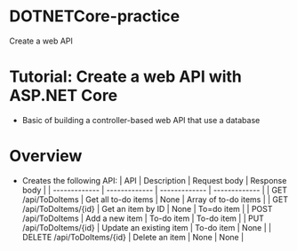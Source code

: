 # DOTNETCore-practice
Create a web API

# Tutorial: Create a web API with ASP.NET Core
- Basic of building a controller-based web API that use a database 

# Overview
- Creates the following API: 
| API | Description | Request body | Response body |
| ------------- | ------------- | ------------- | ------------- |
| GET /api/ToDoItems | Get all to-do items | None | Array of to-do items |
| GET /api/ToDoItems/{id} | Get an item by ID | None | To=do item |
| POST /api/ToDoItems | Add a new item | To-do item | To-do item |
| PUT /api/ToDoItems/{id} | Update an existing item | To-do item | None |
| DELETE /api/ToDoItems/{id} | Delete an item | None | None |
